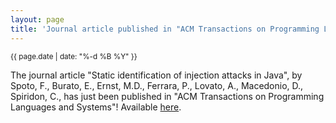 ```yaml
---
layout: page
title: 'Journal article published in "ACM Transactions on Programming Languages and Systems"!'
---
```


<small>{{ page.date | date: "%-d %B %Y" }}</small>

The journal article "Static identification of injection attacks in Java", by Spoto, F., Burato, E., Ernst, M.D., Ferrara, P., Lovato, A., Macedonio, D., Spiridon, C., has just been published in "ACM Transactions on Programming Languages and Systems"! Available [here](https://doi.org/10.1145/3332371).
